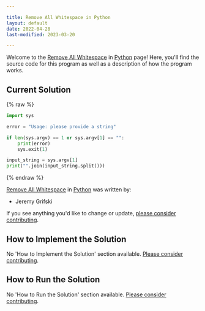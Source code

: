 ```yaml
---

title: Remove All Whitespace in Python
layout: default
date: 2022-04-28
last-modified: 2023-03-20

---
```


Welcome to the [Remove All Whitespace](https://sampleprograms.io/projects/remove-all-whitespace) in [Python](https://sampleprograms.io/languages/python) page! Here, you'll find the source code for this program as well as a description of how the program works.

## Current Solution

{% raw %}

```python
import sys

error = "Usage: please provide a string"

if len(sys.argv) == 1 or sys.argv[1] == "":
    print(error)
    sys.exit(1)

input_string = sys.argv[1]
print("".join(input_string.split()))
```

{% endraw %}

[Remove All Whitespace](https://sampleprograms.io/projects/remove-all-whitespace) in [Python](https://sampleprograms.io/languages/python) was written by:

- Jeremy Grifski

If you see anything you'd like to change or update, [please consider contributing](https://github.com/TheRenegadeCoder/sample-programs).

## How to Implement the Solution

No 'How to Implement the Solution' section available. [Please consider contributing](https://github.com/TheRenegadeCoder/sample-programs-website).

## How to Run the Solution

No 'How to Run the Solution' section available. [Please consider contributing](https://github.com/TheRenegadeCoder/sample-programs-website).
